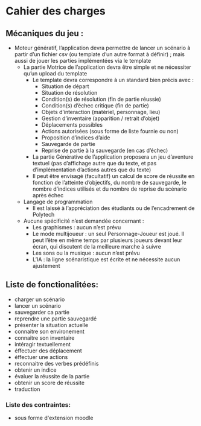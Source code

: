 # Cahier des charges

## Mécaniques du jeu :
- Moteur génératif, l’application devra permettre de lancer un scénario à partir d’un fichier csv (ou template d’un autre format à définir) ; mais aussi de jouer les parties implémentées via le template
    - La partie Motrice de l’application devra être simple et ne nécessiter qu’un upload du template
        - Le template devra correspondre à un standard bien précis avec :
            - Situation de départ
            - Situation de résolution
            - Condition(s) de résolution (fin de partie réussie)
            - Condition(s) d’échec critique (fin de partie)
            - Objets d’interaction (matériel, personnage, lieu)
            - Gestion d’inventaire (apparition / retrait d’objet)
            - Déplacements possibles
            - Actions autorisées (sous forme de liste fournie ou non)
            - Proposition d’indices d’aide
            - Sauvegarde de partie
            - Reprise de partie à la sauvegarde (en cas d’échec)
        - La partie Générative de l’application proposera un jeu d’aventure textuel (pas d’affichage autre que du texte, et pas d’implémentation d’actions autres que du texte)
        - Il peut être envisagé (facultatif) un calcul de score de réussite en fonction de l’atteinte d’objectifs, du nombre de sauvegarde, le nombre d’indices utilisés et du nombre de reprise du scénario après échec
    - Langage de programmation
        - Il est laissé à l’appréciation des étudiants ou de l’encadrement de Polytech
    - Aucune spécificité n’est demandée concernant :
        - Les graphismes : aucun n’est prévu
        - Le mode multijoueur : un seul Personnage-Joueur est joué. Il peut l’être en même temps par plusieurs joueurs devant leur écran, qui discutent de la meilleure marche à suivre
        - Les sons ou la musique : aucun n’est prévu
        - L’IA : la ligne scénaristique est écrite et ne nécessite aucun ajustement

## Liste de fonctionalitées:
- charger un scénario
- lancer un scénario
- sauvegarder ca partie
- reprendre une partie sauvegardé
- présenter la situation actuelle
- connaitre son environement
- connaitre son inventaire
- intéragir textuellement
- éffectuer des déplacement
- éffectuer une actions
- reconnaitre des verbes prédéfinis
- obtenir un indice
- évaluer la réussite de la partie
- obtenir un score de réussite
- traduction

### Liste des contraintes:
- sous forme d'extension moodle